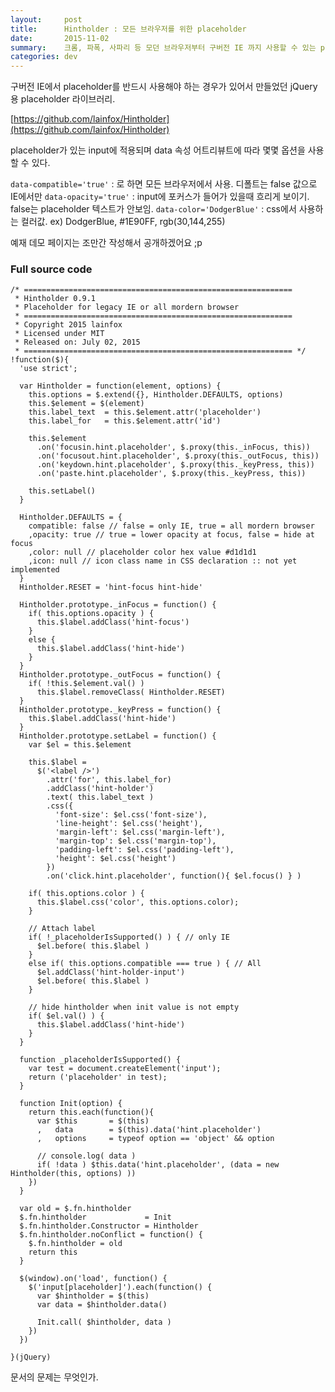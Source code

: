 ```yaml
---
layout:     post
title:      Hintholder : 모든 브라우저를 위한 placeholder
date:       2015-11-02
summary:    크롬, 파폭, 사파리 등 모던 브라우저부터 구버전 IE 까지 사용할 수 있는 placeholder
categories: dev
---
```



구버전 IE에서 placeholder를 반드시 사용해야 하는 경우가 있어서 만들었던 jQuery용 placeholder 라이브러리.

[https://github.com/lainfox/Hintholder](https://github.com/lainfox/Hintholder)

placeholder가 있는 input에 적용되며 data 속성 어트리뷰트에 따라 몇몇 옵션을 사용할 수 있다.

`data-compatible='true'` : 로 하면 모든 브라우저에서 사용. 디폴트는 false 값으로 IE에서만
`data-opacity='true'` : input에 포커스가 들어가 있을때 흐리게 보이기. false는 placeholder 텍스트가 안보임.
`data-color='DodgerBlue'` : css에서 사용하는 컬러값. ex) DodgerBlue, #1E90FF, rgb(30,144,255)


예재 데모 페이지는 조만간 작성해서 공개하겠어요 ;p



### Full source code 

    /* ============================================================
     * Hintholder 0.9.1
     * Placeholder for legacy IE or all mordern browser
     * ============================================================
     * Copyright 2015 lainfox
     * Licensed under MIT
     * Released on: July 02, 2015
     * ============================================================ */
    !function($){
      'use strict';
    
      var Hintholder = function(element, options) {
        this.options = $.extend({}, Hintholder.DEFAULTS, options)
        this.$element = $(element)
        this.label_text  = this.$element.attr('placeholder')
        this.label_for   = this.$element.attr('id')
    
        this.$element
          .on('focusin.hint.placeholder', $.proxy(this._inFocus, this))
          .on('focusout.hint.placeholder', $.proxy(this._outFocus, this))
          .on('keydown.hint.placeholder', $.proxy(this._keyPress, this))
          .on('paste.hint.placeholder', $.proxy(this._keyPress, this))
    
        this.setLabel()
      }
    
      Hintholder.DEFAULTS = {
        compatible: false // false = only IE, true = all mordern browser
        ,opacity: true // true = lower opacity at focus, false = hide at focus
        ,color: null // placeholder color hex value #d1d1d1
        ,icon: null // icon class name in CSS declaration :: not yet implemented
      }
      Hintholder.RESET = 'hint-focus hint-hide'
    
      Hintholder.prototype._inFocus = function() {
        if( this.options.opacity ) {
          this.$label.addClass('hint-focus')
        }
        else {
          this.$label.addClass('hint-hide')
        }
      }
      Hintholder.prototype._outFocus = function() {
        if( !this.$element.val() )
          this.$label.removeClass( Hintholder.RESET)
      }
      Hintholder.prototype._keyPress = function() {
        this.$label.addClass('hint-hide')
      }
      Hintholder.prototype.setLabel = function() {
        var $el = this.$element
    
        this.$label =
          $('<label />')
            .attr('for', this.label_for)
            .addClass('hint-holder')
            .text( this.label_text )
            .css({
              'font-size': $el.css('font-size'),
              'line-height': $el.css('height'),
              'margin-left': $el.css('margin-left'),
              'margin-top': $el.css('margin-top'),
              'padding-left': $el.css('padding-left'),
              'height': $el.css('height')
            })
            .on('click.hint.placeholder', function(){ $el.focus() } )
    
        if( this.options.color ) {
          this.$label.css('color', this.options.color);
        }
    
        // Attach label
        if( !_placeholderIsSupported() ) { // only IE
          $el.before( this.$label )
        }
        else if( this.options.compatible === true ) { // All
          $el.addClass('hint-holder-input')
          $el.before( this.$label )
        }
    
        // hide hintholder when init value is not empty
        if( $el.val() ) {
          this.$label.addClass('hint-hide')
        }
      }
    
      function _placeholderIsSupported() {
        var test = document.createElement('input');
        return ('placeholder' in test);
      }
    
      function Init(option) {
        return this.each(function(){
          var $this       = $(this)
          ,   data        = $(this).data('hint.placeholder')
          ,   options     = typeof option == 'object' && option
    
          // console.log( data )
          if( !data ) $this.data('hint.placeholder', (data = new Hintholder(this, options) ))
        })
      }
    
      var old = $.fn.hintholder
      $.fn.hintholder             = Init
      $.fn.hintholder.Constructor = Hintholder
      $.fn.hintholder.noConflict = function() {
        $.fn.hintholder = old
        return this
      }
    
      $(window).on('load', function() {
        $('input[placeholder]').each(function() {
          var $hintholder = $(this)
          var data = $hintholder.data()
    
          Init.call( $hintholder, data )
        })
      })
    
    }(jQuery)

문서의 문제는 무엇인가.
